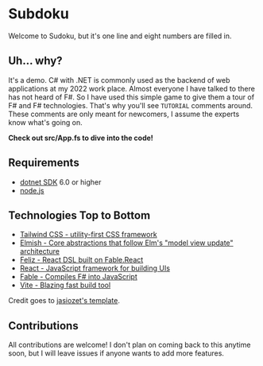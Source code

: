# Subdoku

Welcome to Sudoku, but it's one line and eight numbers are filled in.

## Uh... why?

It's a demo. C# with .NET is commonly used as the backend of web applications at my 2022 work place. Almost everyone I have talked to there has not heard of F#. So I have used this simple game to give them a tour of F# and F# technologies. That's why you'll see `TUTORIAL` comments around. These comments are only meant for newcomers, I assume the experts know what's going on.

**Check out src/App.fs to dive into the code!**

## Requirements

- [dotnet SDK](https://www.microsoft.com/net/download/core) 6.0 or higher
- [node.js](https://nodejs.org)

## Technologies Top to Bottom

- [Tailwind CSS - utility-first CSS framework](https://tailwindcss.com)
- [Elmish - Core abstractions that follow Elm's "model view update" architecture](https://elmish.github.io/elmish/)
- [Feliz - React DSL built on Fable.React](https://zaid-ajaj.github.io/Feliz/)
- [React - JavaScript framework for building UIs](https://reactjs.org)
- [Fable - Compiles F# into JavaScript](https://fable.io)
- [Vite - Blazing fast build tool](https://vitejs.dev/)

Credit goes to [jasiozet's template](https://github.com/jasiozet/elmish-feliz-daisyui-template).

## Contributions

All contributions are welcome! I don't plan on coming back to this anytime soon, but I will leave issues if anyone wants to add more features.
